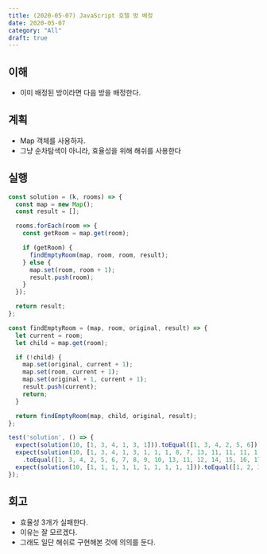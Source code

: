 ```yaml
---
title: (2020-05-07) JavaScript 호텔 방 배정
date: 2020-05-07
category: "All"
draft: true
---
```


## 이해

- 이미 배정된 방이라면 다음 방을 배정한다.

## 계획

- Map 객체를 사용하자.
- 그냥 순차탐색이 아니라, 효율성을 위해 해쉬를 사용한다

## 실행

```javascript
const solution = (k, rooms) => {
  const map = new Map();
  const result = [];

  rooms.forEach(room => {
    const getRoom = map.get(room);

    if (getRoom) {
      findEmptyRoom(map, room, room, result);
    } else {
      map.set(room, room + 1);
      result.push(room);
    }
  });

  return result;
};

const findEmptyRoom = (map, room, original, result) => {
  let current = room;
  let child = map.get(room);

  if (!child) {
    map.set(original, current + 1);
    map.set(room, current + 1);
    map.set(original + 1, current + 1);
    result.push(current);
    return;
  }

  return findEmptyRoom(map, child, original, result);
};

test('solution', () => {
  expect(solution(10, [1, 3, 4, 1, 3, 1])).toEqual([1, 3, 4, 2, 5, 6]);
  expect(solution(10, [1, 3, 4, 1, 3, 1, 1, 1, 8, 7, 13, 11, 11, 11, 1, 1, 6, 30, 3]))
    .toEqual([1, 3, 4, 2, 5, 6, 7, 8, 9, 10, 13, 11, 12, 14, 15, 16, 17, 30, 18]);
  expect(solution(10, [1, 1, 1, 1, 1, 1, 1, 1, 1, 1])).toEqual([1, 2, 3, 4, 5, 6, 7, 8, 9, 10]);
});
```

## 회고

- 효율성 3개가 실패한다.
- 이유는 잘 모르겠다.
- 그래도 일단 해쉬로 구현해본 것에 의의를 둔다.
